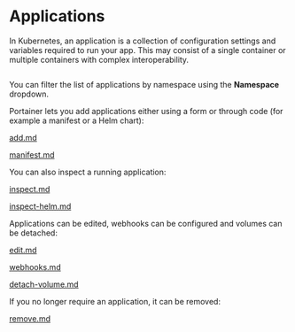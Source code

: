 # Applications

In Kubernetes, an application is a collection of configuration settings and variables required to run your app. This may consist of a single container or multiple containers with complex interoperability.

<figure><img src="../../../.gitbook/assets/2.27-kubernetes-applications-list.png" alt=""><figcaption></figcaption></figure>

You can filter the list of applications by namespace using the **Namespace** dropdown.

Portainer lets you add applications either using a form or through code (for example a manifest or a Helm chart):


[add.md](add.md)



[manifest.md](manifest.md)


You can also inspect a running application:


[inspect.md](inspect.md)



[inspect-helm.md](inspect-helm.md)


Applications can be edited, webhooks can be configured and volumes can be detached:


[edit.md](edit.md)



[webhooks.md](webhooks.md)



[detach-volume.md](detach-volume.md)


If you no longer require an application, it can be removed:


[remove.md](remove.md)

